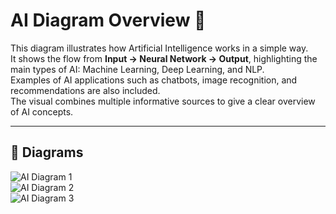# AI Diagram Overview 🤖

This diagram illustrates how Artificial Intelligence works in a simple way.  
It shows the flow from **Input → Neural Network → Output**, highlighting the main types of AI: Machine Learning, Deep Learning, and NLP.  
Examples of AI applications such as chatbots, image recognition, and recommendations are also included.  
The visual combines multiple informative sources to give a clear overview of AI concepts.  

---

## 🔹 Diagrams
![AI Diagram 1](https://www.gptechblog.com/content/images/size/w1200/2023/07/five-diagrams.png)  
![AI Diagram 2](https://www.shutterstock.com/image-vector/aiartificial-intelligence-infographic-banner-neural-600nw-1102392971.jpg)  
![AI Diagram 3](https://www.ibm.com/content/adobe-cms/us/en/architectures/hybrid/genai-rag/jcr:content/root/table_of_contents/body/content_section_styled/content-section-body/complex_narrative/image.coreimg.png/1724214592730/rag-product-mapping.png)
